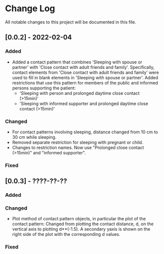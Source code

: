 # Change Log
All notable changes to this project will be documented in this file.

## [0.0.2] - 2022-02-04

### Added
- Added a contact pattern that combines 'Sleeping with spouse or partner' with 'Close contact with adult friends and family'.
Specifically, contact elements from 'Close contact with adult friends and family' were used to fill in blank elements in 'Sleeping with spouse or partner'.
Added restrictions that use this pattern for members of the public and informed persons supporting the patient:
  - 'Sleeping with person and prolonged daytime close contact (>15min)'
  - 'Sleeping with informed supporter and prolonged daytime close contact (>15min)'

### Changed
- For contact patterns involving sleeping, distance changed from 10 cm to 30 cm while sleeping.
- Removed separate restriction for sleeping with pregnant or child.
- Changes to restriction names. Now use "Prolonged close contact (>15min)" and "informed supporter".

### Fixed


## [0.0.3] - ????-??-??

### Added

### Changed
- Plot method of contact pattern objects, in particular the plot of the contact pattern: Changed from plotting the contact distance, d, on the vertical axis to plotting d**(-1.5). A secondary yaxis is shown on the right side of the plot with the corresponding d values.

### Fixed

